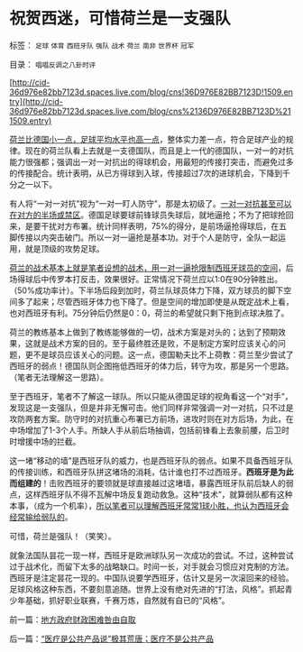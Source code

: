 # 祝贺西迷，可惜荷兰是一支强队

标签： `足球` `体育` `西班牙队` `强队` `战术` `荷兰` `南非` `世界杯` `冠军` 

目录： `唱唱反调之八卦时评`

[http://cid-36d976e82bb7123d.spaces.live.com/blog/cns!36D976E82BB7123D!1509.entry](http://cid-36d976e82bb7123d.spaces.live.com/blog/cns%2136D976E82BB7123D%211509.entry)

[荷兰比德国小一点，足球平均水平也高一点](../../../2010/7/2/中国足球的合理定位是卡塔尔朝鲜的对手.md)，整体实力差一点，符合足球产业的规律。现在的荷兰队看上去就是一支德国队，而且是上一代的德国队，一对一的对抗能力很强都；强调出一对一对抗出的得球机会，用最短的传接打突击，而避免过多的传接配合。统计表明，从已方得球到入球，传接超过7次的进球机会，下降到千分之一以下。

有人将“一对一对抗”视为“一对一盯人防守”，那是太初级了。[一对一对抗甚至可以在对方的半场或禁区](../../../2010/7/8/德国队防守特点和弱点，普及足球不需要大场地.md)。德国足球要球前锋球员失球后，就地逼抢；不为了把球抢回来，是要干扰对方布署。统计同样表明，75%的得分，是前场逼抢得球后，在五脚传接以内突击破门。所以一对一逼抢是基本功。对于个人是防守，全队一起运用，就是顶级的攻势足球。

[荷兰的战术基本上就是笔者设想的战术，用一对一逼抢限制西班牙球员的空间](../../../2010/7/8/德国足球再度辉煌时间表；中国文化完败之因.md)，后场得球后中传罗本打反击，效果很好。正常情况下荷兰应以1:0在90分钟胜出。（50%成功率计）。下半场后段到加时，荷兰队球员体力下降，双方球员的脚下空间多了起来；尽管西班牙体力也下降了。但是空间的增加即使是从既定战术上看，也对西班牙有利。75分钟后仍然是0：0，荷兰的希望就只剩下拖到点球决胜了。

荷兰的教练基本上做到了教练能够做的一切，战术方案是对头的；达到了预期效果，这就是战术方案的目的。至于最终胜还是败，不是制定方案时应该关心的问题，更不是球员应该关心的问题。这一点，德国勒夫比不上荷教：荷兰至少尝试了西班牙的弱点！德国队则企图拖低西班牙的体力后，转守为攻，那是另一个思路。（笔者无法理解这一思路）。

至于西班牙，笔者不了解这一球队。所以只能从德国足球的视角看这一个“对手”，发现这是一支强队，但是并非无懈可击。他们同样非常强调一对一对抗，只不过是攻防两套方案。防守时的对抗重心布署已方前场，进攻时则在对方后场，为此，在中场增加了1-3个人手。所缺人手从前后场抽调，包括前锋看上去象前腰，后卫时时增援中场的拦截。

这一堵“移动的墙”是西班牙队的威力，也是西班牙队的弱点。如果不具备西班牙队的传接训练，和西班牙队拼这堵场的消耗，估计谁也打不过西班牙。**西班牙是为此而组建的**！击败西班牙的要领就是球直接越过这堵墙，暴露西班牙队前后缺人的弱点，这样西班牙队不得不瓦解中场反复跑动救急。这种“技术”，就算弱队都有这种本事，（成为一个机率），[所以笔者可以理解西班牙常常1球小胜，也认为西班牙会经常输给弱队的](../../../2010/7/10/西班牙输弱队；荷兰嬴面大；德国队顽强的秘密.md)。

可惜，荷兰是强队！（笑笑）。

就象法国队昙花一现一样，西班牙是欧洲球队另一次成功的尝试。不过，这种尝试过于战术化，而留下太多的战略缺口。时间一长，对手就会习惯应对克制的方法。西班牙是注定昙花一现的。中国队说要学西班牙，估计又是另一次滚回来的经验。足球风格这种东西，不要刻意追随。世界上没有绝对先进的“打法，风格”。抓起青少年基础，抓好职业联赛，千赛万炼，自然就有自已的“风格”。

前一篇：[地方政府财政困难咎由自取](../../../2010/7/12/地方政府财政困难咎由自取.md)

后一篇：[“医疗是公共产品说”极其荒唐；医疗不是公共产品](../../../2010/7/12/“医疗是公共产品说”极其荒唐；医疗不是公共产品.md)